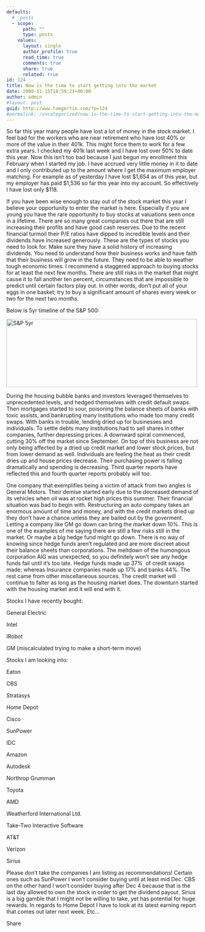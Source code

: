 ```yaml
---
defaults:
  # _posts
  - scope:
      path: ""
      type: posts
    values:
      layout: single
      author_profile: true
      read_time: true
      comments: true
      share: true
      related: true
id: 124
title: Now is the time to start getting into the market
date: 2008-11-15T18:59:21+00:00
author: admin
#layout: post
guid: http://www.tomgertin.com/?p=124
#permalink: /uncategorized/now-is-the-time-to-start-getting-into-the-market/
---
```

So far this year many people have lost a lot of money in the stock market. I feel bad for the workers who are near retirement who have lost 40% or more of the value in their 401k. This might force them to work for a few extra years. I checked my 401k last week and I have lost over 50% to date this year. Now this isn’t too bad because I just begun my enrollment this February when I started my job. I have accrued very little money in it to date and I only contributed up to the amount where I get the maximum employer matching. For example as of yesterday I have lost $1,654 as of this year, but my employer has paid $1,536 so far this year into my account. So effectively I have lost only $118. 

If you have been wise enough to stay out of the stock market this year I believe your opportunity to enter the market is here. Especially if you are young you have the rare opportunity to buy stocks at valuations seen once in a lifetime. There are so many great companies out there that are still increasing their profits and have good cash reserves. Due to the recent financial turmoil their P/E ratios have dipped to incredible levels and their dividends have increased generously. These are the types of stocks you need to look for. Make sure they have a solid history of increasing dividends. You need to understand how their business works and have faith that their business will grow in the future. They need to be able to weather tough economic times. I recommend a staggered approach to buying stocks for at least the next few months. There are still risks in the market that might cause it to fall another ten percent, circumstances that are impossible to predict until certain factors play out. In other words, don’t put all of your eggs in one basket; try to buy a significant amount of shares every week or two for the next two months.

Below is 5yr timeline of the S&#038;P 500:

[<img class="alignnone size-full wp-image-125" title="S&P 5yr" src="http://www.tomgertin.com/blog/wp-content/uploads/2008/11/picture-1.png" alt="S&P 5yr" width="500" height="179" />](http://www.tomgertin.com/blog/wp-content/uploads/2008/11/picture-1.png)

During the housing bubble banks and investors leveraged themselves to unprecedented levels, and hedged themselves with credit default swaps. Then mortgages started to sour, poisoning the balance sheets of banks with toxic assists, and bankrupting many institutions who made too many credit swaps. With banks in trouble, lending dried up for businesses and individuals. To settle debts many institutions had to sell shares in other companies, further depressing prices. A downward spiral commenced, cutting 30% off the market since September. On top of this business are not only being affected by a dried up credit market and lower stock prices, but from lower demand as well. Individuals are feeling the heat as their credit dries up and house prices decrease. Their purchasing power is falling dramatically and spending is decreasing. Third quarter reports have reflected this and fourth quarter reports probably will too.

One company that exemplifies being a victim of attack from two angles is General Motors. Their demise started early due to the decreased demand of its vehicles when oil was at rocket high prices this summer. Their financial situation was bad to begin with. Restructuring an auto company takes an enormous amount of time and money, and with the credit markets dried up they don’t have a chance unless they are bailed out by the goverment. Letting a company like GM go down can bring the market down 10%. This is one of the examples of me saying there are still a few risks still in the market. Or maybe a big hedge fund might go down. There is no way of knowing since hedge funds aren’t regulated and are more discreet about their balance sheets than corporations. The meltdown of the humongous corporation AIG was unexpected, so you definitely won’t see any hedge funds fail until it’s too late. Hedge funds made up 37%  of credit swaps made; whereas Insurance companies made up 17% and banks 44%. The rest came from other miscellaneous sources. The credit market will continue to falter as long as the housing market does. The downturn started with the housing market and it will end with it.

Stocks I have recently bought:

General Electric
  
Intel
  
IRobot
  
GM (miscalculated trying to make a short-term move)

Stocks I am looking into:

Eaton
  
CBS
  
Stratasys
  
Home Depot
  
Cisco
  
SunPower
  
IDC
  
Amazon
  
Autodesk
  
Northrop Grumman
  
Toyota
  
AMD
  
Weatherford International Ltd.
  
Take-Two Interactive Software
  
AT&T
  
Verizon
  
Sirius

Please don’t take the companies I am listing as recommendations! Certain ones such as SunPower I won’t consider buying until at least mid Dec. CBS on the other hand I won’t consider buying after Dec 4 because that is the last day allowed to own the stock in order to get the dividend payout. Sirius is a big gamble that I might not be willing to take, yet has potential for huge rewards. In regards to Home Depot I have to look at its latest earning report that comes out later next week. Etc…

<div class="addtoany_share_save_container addtoany_content_bottom">
  <div class="a2a_kit a2a_kit_size_32 addtoany_list a2a_target" id="wpa2a_43">
    <a class="a2a_dd addtoany_share_save" href="https://www.addtoany.com/share_save"><img src="http://www.tomgertin.com/blog/wp-content/plugins/add-to-any/share_save_171_16.png" width="171" height="16" alt="Share" /></a>
  </div>
</div>